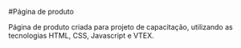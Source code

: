 #Página de produto

Página de produto criada para projeto de capacitação, utilizando as tecnologias HTML, CSS, Javascript e VTEX.
